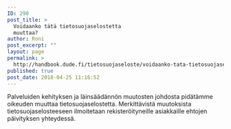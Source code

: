 ```yaml
---
ID: 290
post_title: >
  Voidaanko tätä tietosuojaselostetta
  muuttaa?
author: Roni
post_excerpt: ""
layout: page
permalink: >
  http://handbook.dude.fi/tietosuojaseloste/voidaanko-tata-tietosuojaselostetta-muuttaa
published: true
post_date: 2018-04-25 11:16:52
---
```

<p class="P28">Palveluiden kehityksen ja läinsäädännön muutosten johdosta pidätämme oikeuden muuttaa tietosuojaselostetta. Merkittävistä muutoksista tietosuojaselosteeseen ilmoitetaan rekisteröityneille asiakkaille ehtojen päivityksen yhteydessä.</p>